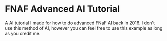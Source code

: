 # FNAF Advanced AI Tutorial
A AI tutorial I made for how to do advanced FNaF AI back in 2016. I don't use this method of AI, however you can feel free to use this example as long as you credit me.
